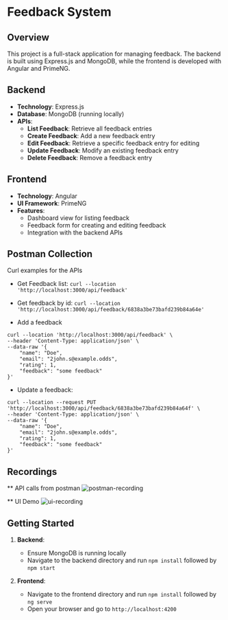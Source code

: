 
# Feedback System

## Overview
This project is a full-stack application for managing feedback. The backend is built using Express.js and MongoDB, while the frontend is developed with Angular and PrimeNG.

## Backend
- **Technology**: Express.js
- **Database**: MongoDB (running locally)
- **APIs**:
  - **List Feedback**: Retrieve all feedback entries
  - **Create Feedback**: Add a new feedback entry
  - **Edit Feedback**: Retrieve a specific feedback entry for editing
  - **Update Feedback**: Modify an existing feedback entry
  - **Delete Feedback**: Remove a feedback entry

## Frontend
- **Technology**: Angular
- **UI Framework**: PrimeNG
- **Features**:
  - Dashboard view for listing feedback
  - Feedback form for creating and editing feedback
  - Integration with the backend APIs

## Postman Collection
Curl examples for the APIs

* Get Feedback list: 
```curl --location 'http://localhost:3000/api/feedback'```

* Get feedback by id: 
```curl --location 'http://localhost:3000/api/feedback/6838a3be73bafd239b84a64e'```

* Add a feedback
```
curl --location 'http://localhost:3000/api/feedback' \
--header 'Content-Type: application/json' \
--data-raw '{
    "name": "Doe",
    "email": "2john.s@example.odds",
    "rating": 1,
    "feedback": "some feedback"
}'
```

* Update a feedback:
```
curl --location --request PUT 'http://localhost:3000/api/feedback/6838a3be73bafd239b84a64f' \
--header 'Content-Type: application/json' \
--data-raw '{
    "name": "Doe",
    "email": "2john.s@example.odds",
    "rating": 1,
    "feedback": "some feedback"
}'
``` 

## Recordings

** API calls from postman
![postman-recording](https://github.com/user-attachments/assets/0fd9d58c-fb0d-4e18-b95a-544086dc46c5)

** UI Demo
![ui-recording](https://github.com/user-attachments/assets/d905f1c4-322c-454d-9c71-36e4e9764417)


## Getting Started
1. **Backend**:
   - Ensure MongoDB is running locally
   - Navigate to the backend directory and run `npm install` followed by `npm start`

2. **Frontend**:
   - Navigate to the frontend directory and run `npm install` followed by `ng serve`
   - Open your browser and go to `http://localhost:4200`
